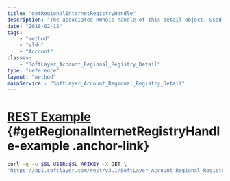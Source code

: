 ```yaml
---
title: "getRegionalInternetRegistryHandle"
description: "The associated RWhois handle of this detail object. Used only when detailed reassignments are necessary."
date: "2018-02-12"
tags:
    - "method"
    - "sldn"
    - "Account"
classes:
    - "SoftLayer_Account_Regional_Registry_Detail"
type: "reference"
layout: "method"
mainService : "SoftLayer_Account_Regional_Registry_Detail"
---
```


# [REST Example](#getRegionalInternetRegistryHandle-example) <a href="/article/rest/"><i class="fas fa-question"></i></a> {#getRegionalInternetRegistryHandle-example .anchor-link} 
```bash
curl -g -u $SL_USER:$SL_APIKEY -X GET \
'https://api.softlayer.com/rest/v3.1/SoftLayer_Account_Regional_Registry_Detail/{SoftLayer_Account_Regional_Registry_DetailID}/getRegionalInternetRegistryHandle'
```
